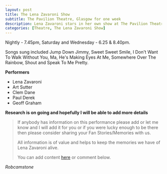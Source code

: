 ```yaml
---
layout: post
title: The Lena Zavaroni Show
subtitle: The Pavilion Theatre, Glasgow for one week
description: Lena Zavaroni stars in her own show at The Pavilion Theatre, Glasgow for one week.
categories: [Theatre, The Lena Zavaroni Show]
---
```


Nightly - 7.45pm, Saturday and Wednesday - 6.25 & 8.40pm.

Songs sung included Jump Down Jimmy, Sweet Sweet Smile, I Don't Want To Walk Without You, Ma, He's Making Eyes At Me, Somewhere Over The Rainbow, Shout and Speak To Me Pretty.

**Performers**
* Lena Zavaroni
* Art Sutter
* Clem Dane
* Paul Derek
* Geoff Graham

**Research is on going and hopefully I will be able to add more details**
> If anybody has information on this performance please add or let me know and I will add it for you or if you were lucky enough to be there then please consider sharing your Fan Stories/Memories with us.
>
> All information is of value and helps to keep the memories we have of Lena Zavaroni alive.
>
> You can add content [here](https://github.com/FanzOfLenaZavaroni/fanzoflenazavaroni.github.io) or comment below.

<cite>Robcamstone</cite>
